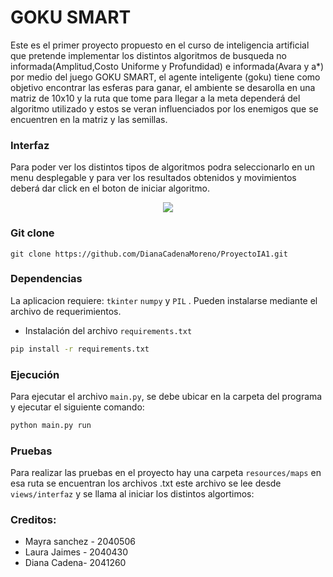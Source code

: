 # GOKU SMART

Este es el primer proyecto propuesto en el curso de inteligencia artificial que pretende implementar los distintos algoritmos de busqueda no informada(Amplitud,Costo Uniforme y Profundidad) e informada(Avara y a*) por medio del juego GOKU SMART, el agente inteligente (goku) tiene como objetivo encontrar las esferas para ganar, el ambiente se desarolla en una matriz de 10x10 y la ruta que tome para llegar a la meta dependerá del algoritmo utilizado y estos se veran influenciados por los enemigos que se encuentren en la matriz y las semillas.

### Interfaz
Para poder ver los distintos tipos de algoritmos podra seleccionarlo en un menu desplegable y para ver los resultados obtenidos y movimientos deberá dar click en el boton de iniciar algoritmo. 

<p align="center">
    <img src="https://user-images.githubusercontent.com/95255931/237900790-8ba71de9-c69b-4ff2-9af3-fd056ea69ce9.jpeg">
</p>

### Git clone
```
git clone https://github.com/DianaCadenaMoreno/ProyectoIA1.git
```

### Dependencias

La aplicacion requiere: ```tkinter``` ```numpy``` y ```PIL``` . Pueden instalarse mediante el archivo de requerimientos.

- Instalación del archivo ```requirements.txt```
```bash
pip install -r requirements.txt
```

### Ejecución 
Para ejecutar el archivo ```main.py```, se debe ubicar en la carpeta del programa y ejecutar el siguiente comando:
```bash
python main.py run
```

### Pruebas
Para realizar las pruebas en el proyecto hay una carpeta ```resources/maps``` en esa ruta se encuentran los archivos .txt este archivo se lee desde ```views/interfaz``` y se llama al iniciar los distintos algortimos: 


### Creditos:
- Mayra sanchez - 2040506
- Laura Jaimes - 2040430
- Diana Cadena- 2041260
